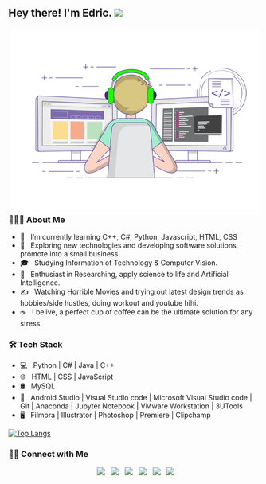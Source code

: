 <h2> Hey there! I'm Edric. <img src="https://github.com/souvikguria98/souvikguria98/blob/master/Hi.gif" width="25"></h2>
<img align="right" alt="GIF" src="https://raw.githubusercontent.com/devSouvik/devSouvik/master/gif3.gif" width="500"/>

<h3> 👨🏻‍💻 About Me </h3>

- 🔭 &nbsp; I’m currently learning C++, C#, Python, Javascript, HTML, CSS
- 🤔 &nbsp; Exploring new technologies and developing software solutions, promote into a small business.
- 🎓 &nbsp; Studying Information of Technology & Computer Vision.
- 🌱 &nbsp; Enthusiast in Researching, apply science to life and Artificial Intelligence.
- ✍️ &nbsp; Watching Horrible Movies and trying out latest design trends as hobbies/side hustles, doing workout and youtube hihi.
- ☕ &nbsp; I belive, a perfect cup of coffee can be the ultimate solution for any stress. 

<h3>🛠 Tech Stack</h3>

- 💻 &nbsp; Python | C# | Java | C++  
- 🌐 &nbsp; HTML | CSS | JavaScript
- 🛢 &nbsp; MySQL
- 🔧 &nbsp; Android Studio | Visual Studio code | Microsoft Visual Studio code | Git | Anaconda | Jupyter Notebook | VMware Workstation | 3UTools 
- 🖥 &nbsp; Filmora | Illustrator | Photoshop | Premiere | Clipchamp   

<!---<br>

<img align="center" src="https://github-readme-stats.vercel.app/api?username=devSouvik&include_all_commits=true&count_private=true&show_icons=true&line_height=20&title_color=7A7ADB&icon_color=2234AE&text_color=D3D3D3&bg_color=0,000000,130F40" alt="devSouvik's Github Stats">

</br>--->

[![Top Langs](https://github-readme-stats.vercel.app/api/top-langs/?username=devSouvik&layout=compact&text_color=daf7dc&bg_color=151515)](https://github.com/devSouvik/github-readme-stats)


<h3> 🤝🏻 Connect with Me </h3>

<p align="center">
&nbsp; <a href="https://www.youtube.com/channel/UCQFeVWKtOVrmurI3dDHYzmA?view_as=subscriber" target="_self" rel="noopener noreferrer"><img src="https://img.icons8.com/plasticine/100/000000/youtube-new.png" width="50" /></a>
&nbsp; <a href="https://open.spotify.com/user/inknys3l65llnz517palibn3v" target="_blank" rel="noopener noreferrer"><img src="https://img.icons8.com/plasticine/100/000000/spotify-new.png" width="50" /></a>
&nbsp; <a href="https://www.quora.com/profile/Edric-27" target="_blank" rel="noopener noreferrer"><img src="https://img.icons8.com/plasticine/100/000000/quora-new.png" width="50" /></a>
&nbsp; <a href="https://www.instagram.com/sg9.pgt/?fbclid=IwAR1QVXKCoe0Eif97_IMRwBv-l43xduV2fbHvcq6j5xshOXs4Pb8xgvPVoFo" target="_blank" rel="noopener noreferrer"><img src="https://img.icons8.com/plasticine/100/000000/instagram-new.png" width="50" /></a>  
&nbsp; <a href="https://www.linkedin.com/in/edricJ9/?fbclid=IwAR281bHnDTY9n8mkRTdoa4UKS8F6QqiuL7OT8ISqqKXC5Gt5plEikE8g754" target="_blank" rel="noopener noreferrer"><img src="https://img.icons8.com/plasticine/100/000000/linkedin.png" width="50" /></a>
&nbsp; <a href="mailto:pthong901102@gmail.com" target="_blank" rel="noopener noreferrer"><img src="https://img.icons8.com/plasticine/100/000000/gmail.png"  width="50" /></a>
</p>

<!---
EdricJ/EdricJ is a ✨ special ✨ repository because its `README.md` (this file) appears on your GitHub profile.
You can click the Preview link to take a look at your changes.
--->

